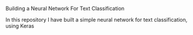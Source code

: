 Building a Neural Network For Text Classification

In this repository I have built a simple neural network for text classification, using Keras
